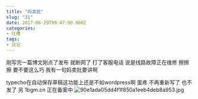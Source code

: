 ```yaml
---
title: "妈卖批"
slug: "31"
date: 2017-06-29T09:47:00.000Z
categories:
- 吐槽
tags:
- 日记
---
```


刚写完一篇博文刚点了发布  就断网了  打了客服电话 说是线路故障正在维修
擦擦擦  要不要这么巧
我有一句妈卖批要讲啊

typecho在自动保存草稿这功能上还是不如wordpress啊
蛋疼 不再重新写了  也不发了
另 1bgm.cn 正在备案中
![90e1ada05dd4f1f850a1eeb4deb8a953.jpg][1]


  [1]: https://xy07-1251893119.costj.myqcloud.com/2017/06/29/47057098.jpg
